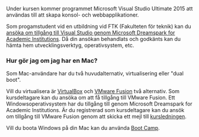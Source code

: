 Under kursen kommer programmet Microsoft Visual Studio Ultimate 2015 att användas till att skapa konsol- och webbapplikationer.

Som progamstudent vid en utbildning vid FTK (Fakulteten för teknik) kan du <a href="http://juno.lnu.se/msdnaa">ansöka om tillgång till Visual Studio genom Microsoft Dreamspark for Academic Institutions</a>. Då din ansökan behandlats och godkänts kan du hämta hem utvecklingsverktyg, operativsystem, etc.

### Hur gör jag om jag har en Mac?
Som Mac-användare har du två huvudalternativ,  virtualisering eller "dual boot".

Vill du virtualisera är <a href="https://www.virtualbox.org/wiki/Downloads">VirtualBox</a> och <a href="http://vmware.se/se/products/fusion/">VMware Fusion</a> två alternativ. Som kursdeltagare kan du ansöka om att få tillgång till VMware Fusion. Ett Windowsoperativsystem har du tillgång till genom Microsoft Dreamspark for Academic Institutions. Är du registrerad som kursdeltagare kan du ansök om tillgång till VMware Fusion genom att skicka ett mejl till <a href="mailto:1dv024@lnu.se">kursledningen</a>.

Vill du boota Windows på din Mac kan du använda <a href="https://www.apple.com/se/support/bootcamp/">Boot Camp</a>.
